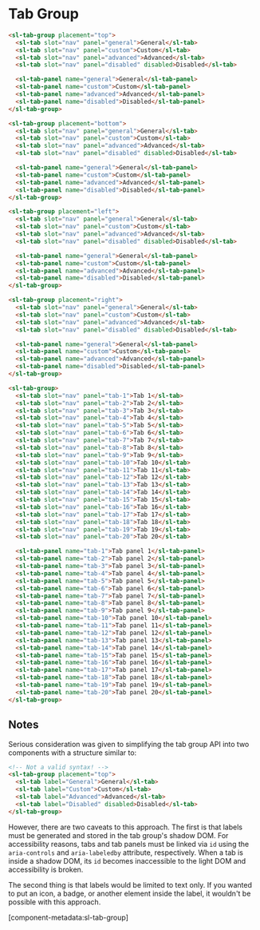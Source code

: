 # Tab Group

```html preview
<sl-tab-group placement="top">
  <sl-tab slot="nav" panel="general">General</sl-tab>
  <sl-tab slot="nav" panel="custom">Custom</sl-tab>
  <sl-tab slot="nav" panel="advanced">Advanced</sl-tab>
  <sl-tab slot="nav" panel="disabled" disabled>Disabled</sl-tab>

  <sl-tab-panel name="general">General</sl-tab-panel>
  <sl-tab-panel name="custom">Custom</sl-tab-panel>
  <sl-tab-panel name="advanced">Advanced</sl-tab-panel>
  <sl-tab-panel name="disabled">Disabled</sl-tab-panel>
</sl-tab-group>
```

```html preview
<sl-tab-group placement="bottom">
  <sl-tab slot="nav" panel="general">General</sl-tab>
  <sl-tab slot="nav" panel="custom">Custom</sl-tab>
  <sl-tab slot="nav" panel="advanced">Advanced</sl-tab>
  <sl-tab slot="nav" panel="disabled" disabled>Disabled</sl-tab>

  <sl-tab-panel name="general">General</sl-tab-panel>
  <sl-tab-panel name="custom">Custom</sl-tab-panel>
  <sl-tab-panel name="advanced">Advanced</sl-tab-panel>
  <sl-tab-panel name="disabled">Disabled</sl-tab-panel>
</sl-tab-group>
```

```html preview
<sl-tab-group placement="left">
  <sl-tab slot="nav" panel="general">General</sl-tab>
  <sl-tab slot="nav" panel="custom">Custom</sl-tab>
  <sl-tab slot="nav" panel="advanced">Advanced</sl-tab>
  <sl-tab slot="nav" panel="disabled" disabled>Disabled</sl-tab>

  <sl-tab-panel name="general">General</sl-tab-panel>
  <sl-tab-panel name="custom">Custom</sl-tab-panel>
  <sl-tab-panel name="advanced">Advanced</sl-tab-panel>
  <sl-tab-panel name="disabled">Disabled</sl-tab-panel>
</sl-tab-group>
```

```html preview
<sl-tab-group placement="right">
  <sl-tab slot="nav" panel="general">General</sl-tab>
  <sl-tab slot="nav" panel="custom">Custom</sl-tab>
  <sl-tab slot="nav" panel="advanced">Advanced</sl-tab>
  <sl-tab slot="nav" panel="disabled" disabled>Disabled</sl-tab>

  <sl-tab-panel name="general">General</sl-tab-panel>
  <sl-tab-panel name="custom">Custom</sl-tab-panel>
  <sl-tab-panel name="advanced">Advanced</sl-tab-panel>
  <sl-tab-panel name="disabled">Disabled</sl-tab-panel>
</sl-tab-group>
```

```html preview
<sl-tab-group>
  <sl-tab slot="nav" panel="tab-1">Tab 1</sl-tab>
  <sl-tab slot="nav" panel="tab-2">Tab 2</sl-tab>
  <sl-tab slot="nav" panel="tab-3">Tab 3</sl-tab>
  <sl-tab slot="nav" panel="tab-4">Tab 4</sl-tab>
  <sl-tab slot="nav" panel="tab-5">Tab 5</sl-tab>
  <sl-tab slot="nav" panel="tab-6">Tab 6</sl-tab>
  <sl-tab slot="nav" panel="tab-7">Tab 7</sl-tab>
  <sl-tab slot="nav" panel="tab-8">Tab 8</sl-tab>
  <sl-tab slot="nav" panel="tab-9">Tab 9</sl-tab>
  <sl-tab slot="nav" panel="tab-10">Tab 10</sl-tab>
  <sl-tab slot="nav" panel="tab-11">Tab 11</sl-tab>
  <sl-tab slot="nav" panel="tab-12">Tab 12</sl-tab>
  <sl-tab slot="nav" panel="tab-13">Tab 13</sl-tab>
  <sl-tab slot="nav" panel="tab-14">Tab 14</sl-tab>
  <sl-tab slot="nav" panel="tab-15">Tab 15</sl-tab>
  <sl-tab slot="nav" panel="tab-16">Tab 16</sl-tab>
  <sl-tab slot="nav" panel="tab-17">Tab 17</sl-tab>
  <sl-tab slot="nav" panel="tab-18">Tab 18</sl-tab>
  <sl-tab slot="nav" panel="tab-19">Tab 19</sl-tab>
  <sl-tab slot="nav" panel="tab-20">Tab 20</sl-tab>

  <sl-tab-panel name="tab-1">Tab panel 1</sl-tab-panel>
  <sl-tab-panel name="tab-2">Tab panel 2</sl-tab-panel>
  <sl-tab-panel name="tab-3">Tab panel 3</sl-tab-panel>
  <sl-tab-panel name="tab-4">Tab panel 4</sl-tab-panel>
  <sl-tab-panel name="tab-5">Tab panel 5</sl-tab-panel>
  <sl-tab-panel name="tab-6">Tab panel 6</sl-tab-panel>
  <sl-tab-panel name="tab-7">Tab panel 7</sl-tab-panel>
  <sl-tab-panel name="tab-8">Tab panel 8</sl-tab-panel>
  <sl-tab-panel name="tab-9">Tab panel 9</sl-tab-panel>
  <sl-tab-panel name="tab-10">Tab panel 10</sl-tab-panel>
  <sl-tab-panel name="tab-11">Tab panel 11</sl-tab-panel>
  <sl-tab-panel name="tab-12">Tab panel 12</sl-tab-panel>
  <sl-tab-panel name="tab-13">Tab panel 13</sl-tab-panel>
  <sl-tab-panel name="tab-14">Tab panel 14</sl-tab-panel>
  <sl-tab-panel name="tab-15">Tab panel 15</sl-tab-panel>
  <sl-tab-panel name="tab-16">Tab panel 16</sl-tab-panel>
  <sl-tab-panel name="tab-17">Tab panel 17</sl-tab-panel>
  <sl-tab-panel name="tab-18">Tab panel 18</sl-tab-panel>
  <sl-tab-panel name="tab-19">Tab panel 19</sl-tab-panel>
  <sl-tab-panel name="tab-20">Tab panel 20</sl-tab-panel>
</sl-tab-group>
```

## Notes

Serious consideration was given to simplifying the tab group API into two components with a structure similar to:

```html
<!-- Not a valid syntax! -->
<sl-tab-group placement="top">
  <sl-tab label="General">General</sl-tab>
  <sl-tab label="Custom">Custom</sl-tab>
  <sl-tab label="Advanced">Advanced</sl-tab>
  <sl-tab label="Disabled" disabled>Disabled</sl-tab>
</sl-tab-group>
```

However, there are two caveats to this approach. The first is that labels must be generated and stored in the tab group's shadow DOM. For accessibility reasons, tabs and tab panels must be linked via `id` using the `aria-controls` and `aria-labeledby` attribute, respectively. When a tab is inside a shadow DOM, its `id` becomes inaccessible to the light DOM and accessibility is broken.

The second thing is that labels would be limited to text only. If you wanted to put an icon, a badge, or another element inside the label, it wouldn't be possible with this approach.

[component-metadata:sl-tab-group]